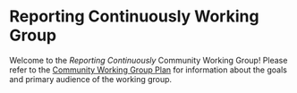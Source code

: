 # Reporting Continuously Working Group
Welcome to the *Reporting Continuously* Community Working Group! Please refer to the [Community Working Group Plan](plan.md) for information about the goals and primary audience of the working group. 
